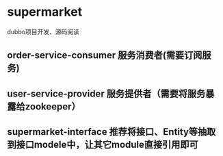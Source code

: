 # supermarket
dubbo项目开发、源码阅读

## order-service-consumer   服务消费者(需要订阅服务)
## user-service-provider    服务提供者（需要将服务暴露给zookeeper）
## supermarket-interface    推荐将接口、Entity等抽取到接口modele中，让其它module直接引用即可
